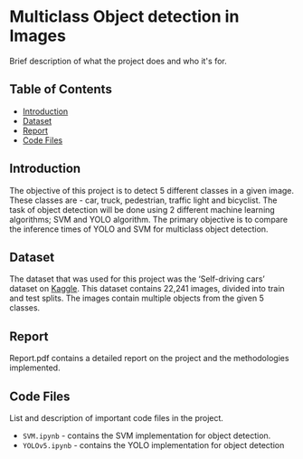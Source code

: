# Multiclass Object detection in Images

Brief description of what the project does and who it's for.

## Table of Contents
- [Introduction](#introduction)
- [Dataset](#dataset)
- [Report](#report)
- [Code Files](#code-files)

## Introduction
The objective of this project is to detect 5 different classes in a given image. These
classes are - car, truck, pedestrian, traffic light and bicyclist. The task of object detection will be
done using 2 different machine learning algorithms; SVM and YOLO algorithm. 
The primary objective is to compare the inference times of YOLO and SVM for multiclass object detection.

## Dataset
The dataset that was used for this project was the ‘Self-driving cars’ dataset on [Kaggle](https://www.kaggle.com/datasets/alincijov/self-driving-cars?resource=download). 
This dataset contains 22,241 images, divided into train and test splits. The images contain
multiple objects from the given 5 classes.

## Report
Report.pdf contains a detailed report on the project and the methodologies implemented.

## Code Files
List and description of important code files in the project.
- `SVM.ipynb` - contains the SVM implementation for object detection.
- `YOLOv5.ipynb` - contains the YOLO implementation for object detection

